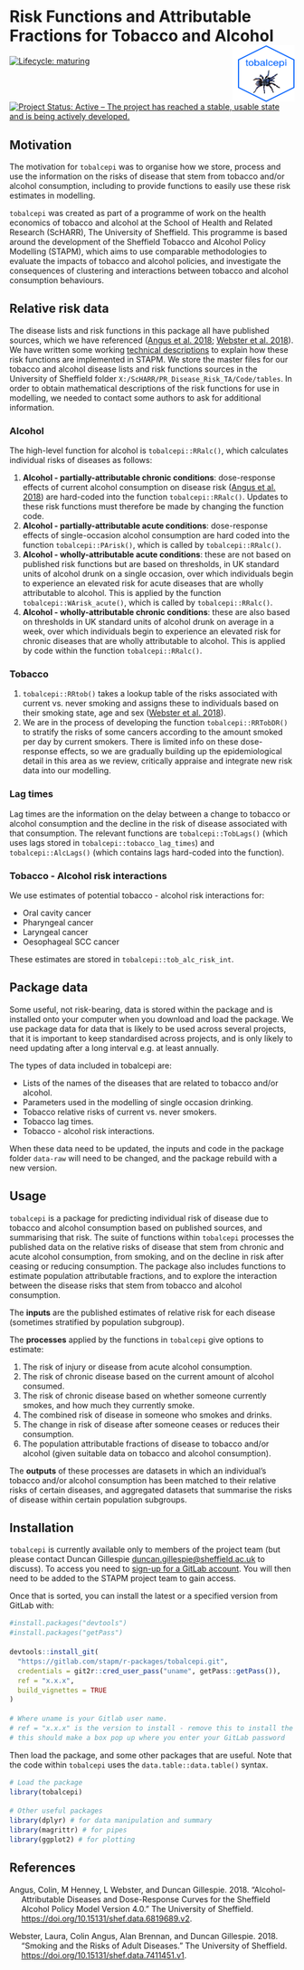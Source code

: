 
<!-- README.md is generated from README.Rmd. Please edit that file -->

# Risk Functions and Attributable Fractions for Tobacco and Alcohol <img src="logo.png" align="right" style="padding-left:10px;background-color:white;" width="100" height="100" />

<!-- badges: start -->

[![Lifecycle:
maturing](https://img.shields.io/badge/lifecycle-maturing-blue.svg)](https://www.tidyverse.org/lifecycle/#maturing)
[![Project Status: Active – The project has reached a stable, usable
state and is being actively
developed.](https://www.repostatus.org/badges/latest/active.svg)](https://www.repostatus.org/#active)  
<!-- badges: end -->

## Motivation

The motivation for `tobalcepi` was to organise how we store, process and
use the information on the risks of disease that stem from tobacco
and/or alcohol consumption, including to provide functions to easily use
these risk estimates in modelling.

`tobalcepi` was created as part of a programme of work on the health
economics of tobacco and alcohol at the School of Health and Related
Research (ScHARR), The University of Sheffield. This programme is based
around the development of the Sheffield Tobacco and Alcohol Policy
Modelling (STAPM), which aims to use comparable methodologies to
evaluate the impacts of tobacco and alcohol policies, and investigate
the consequences of clustering and interactions between tobacco and
alcohol consumption behaviours.

## Relative risk data

The disease lists and risk functions in this package all have published
sources, which we have referenced ([Angus et al. 2018](#ref-Angus2018);
[Webster et al. 2018](#ref-webster2018risk)). We have written some
working [technical
descriptions](https://stapm.gitlab.io/r-packages/tobalcepi/articles/index.html)
to explain how these risk functions are implemented in STAPM. We store
the master files for our tobacco and alcohol disease lists and risk
functions sources in the University of Sheffield folder
`X:/ScHARR/PR_Disease_Risk_TA/Code/tables`. In order to obtain
mathematical descriptions of the risk functions for use in modelling, we
needed to contact some authors to ask for additional information.

### Alcohol

The high-level function for alcohol is `tobalcepi::RRalc()`, which
calculates individual risks of diseases as follows:

1.  **Alcohol - partially-attributable chronic conditions**:
    dose-response effects of current alcohol consumption on disease risk
    ([Angus et al. 2018](#ref-Angus2018)) are hard-coded into the
    function `tobalcepi::RRalc()`. Updates to these risk functions must
    therefore be made by changing the function code.  
2.  **Alcohol - partially-attributable acute conditions**: dose-response
    effects of single-occasion alcohol consumption are hard coded into
    the function `tobalcepi::PArisk()`, which is called by
    `tobalcepi::RRalc()`.  
3.  **Alcohol - wholly-attributable acute conditions**: these are not
    based on published risk functions but are based on thresholds, in UK
    standard units of alcohol drunk on a single occasion, over which
    individuals begin to experience an elevated risk for acute diseases
    that are wholly attributable to alcohol. This is applied by the
    function `tobalcepi::WArisk_acute()`, which is called by
    `tobalcepi::RRalc()`.  
4.  **Alcohol - wholly-attributable chronic conditions**: these are also
    based on thresholds in UK standard units of alcohol drunk on average
    in a week, over which individuals begin to experience an elevated
    risk for chronic diseases that are wholly attributable to alcohol.
    This is applied by code within the function `tobalcepi::RRalc()`.

### Tobacco

1.  `tobalcepi::RRtob()` takes a lookup table of the risks associated
    with current vs. never smoking and assigns these to individuals
    based on their smoking state, age and sex ([Webster et al.
    2018](#ref-webster2018risk)).  
2.  We are in the process of developing the function
    `tobalcepi::RRTobDR()` to stratify the risks of some cancers
    according to the amount smoked per day by current smokers. There is
    limited info on these dose-response effects, so we are gradually
    building up the epidemiological detail in this area as we review,
    critically appraise and integrate new risk data into our modelling.

### Lag times

Lag times are the information on the delay between a change to tobacco
or alcohol consumption and the decline in the risk of disease associated
with that consumption. The relevant functions are `tobalcepi::TobLags()`
(which uses lags stored in `tobalcepi::tobacco_lag_times`) and
`tobalcepi::AlcLags()` (which contains lags hard-coded into the
function).

### Tobacco - Alcohol risk interactions

We use estimates of potential tobacco - alcohol risk interactions for:

-   Oral cavity cancer  
-   Pharyngeal cancer  
-   Laryngeal cancer  
-   Oesophageal SCC cancer

These estimates are stored in `tobalcepi::tob_alc_risk_int`.

## Package data

Some useful, not risk-bearing, data is stored within the package and is
installed onto your computer when you download and load the package. We
use package data for data that is likely to be used across several
projects, that it is important to keep standardised across projects, and
is only likely to need updating after a long interval e.g. at least
annually.

The types of data included in tobalcepi are:

-   Lists of the names of the diseases that are related to tobacco
    and/or alcohol.  
-   Parameters used in the modelling of single occasion drinking.  
-   Tobacco relative risks of current vs. never smokers.
-   Tobacco lag times.  
-   Tobacco - alcohol risk interactions.

When these data need to be updated, the inputs and code in the package
folder `data-raw` will need to be changed, and the package rebuild with
a new version.

## Usage

`tobalcepi` is a package for predicting individual risk of disease due
to tobacco and alcohol consumption based on published sources, and
summarising that risk. The suite of functions within `tobalcepi`
processes the published data on the relative risks of disease that stem
from chronic and acute alcohol consumption, from smoking, and on the
decline in risk after ceasing or reducing consumption. The package also
includes functions to estimate population attributable fractions, and to
explore the interaction between the disease risks that stem from tobacco
and alcohol consumption.

The **inputs** are the published estimates of relative risk for each
disease (sometimes stratified by population subgroup).

The **processes** applied by the functions in `tobalcepi` give options
to estimate:

1.  The risk of injury or disease from acute alcohol consumption.  
2.  The risk of chronic disease based on the current amount of alcohol
    consumed.  
3.  The risk of chronic disease based on whether someone currently
    smokes, and how much they currently smoke.  
4.  The combined risk of disease in someone who smokes and drinks.  
5.  The change in risk of disease after someone ceases or reduces their
    consumption.  
6.  The population attributable fractions of disease to tobacco and/or
    alcohol (given suitable data on tobacco and alcohol consumption).

The **outputs** of these processes are datasets in which an individual’s
tobacco and/or alcohol consumption has been matched to their relative
risks of certain diseases, and aggregated datasets that summarise the
risks of disease within certain population subgroups.

## Installation

`tobalcepi` is currently available only to members of the project team
(but please contact Duncan Gillespie <duncan.gillespie@sheffield.ac.uk>
to discuss). To access you need to [sign-up for a GitLab
account](https://gitlab.com/). You will then need to be added to the
STAPM project team to gain access.

Once that is sorted, you can install the latest or a specified version
from GitLab with:

``` r
#install.packages("devtools")
#install.packages("getPass")

devtools::install_git(
  "https://gitlab.com/stapm/r-packages/tobalcepi.git", 
  credentials = git2r::cred_user_pass("uname", getPass::getPass()),
  ref = "x.x.x",
  build_vignettes = TRUE
)

# Where uname is your Gitlab user name.
# ref = "x.x.x" is the version to install - remove this to install the latest version
# this should make a box pop up where you enter your GitLab password
```

Then load the package, and some other packages that are useful. Note
that the code within `tobalcepi` uses the `data.table::data.table()`
syntax.

``` r
# Load the package
library(tobalcepi)

# Other useful packages
library(dplyr) # for data manipulation and summary
library(magrittr) # for pipes
library(ggplot2) # for plotting
```

## References

<div id="refs" class="references csl-bib-body hanging-indent">

<div id="ref-Angus2018" class="csl-entry">

Angus, Colin, M Henney, L Webster, and Duncan Gillespie. 2018.
“Alcohol-Attributable Diseases and Dose-Response Curves for the
Sheffield Alcohol Policy Model Version 4.0.” The University of
Sheffield. <https://doi.org/10.15131/shef.data.6819689.v2>.

</div>

<div id="ref-webster2018risk" class="csl-entry">

Webster, Laura, Colin Angus, Alan Brennan, and Duncan Gillespie. 2018.
“Smoking and the Risks of Adult Diseases.” The University of Sheffield.
<https://doi.org/10.15131/shef.data.7411451.v1>.

</div>

</div>

